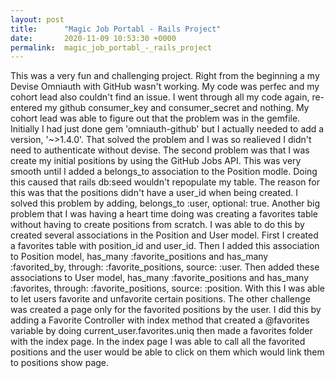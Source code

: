 ```yaml
---
layout: post
title:      "Magic Job Portabl - Rails Project"
date:       2020-11-09 10:53:30 +0000
permalink:  magic_job_portabl_-_rails_project
---
```



This was a very fun and challenging project. Right from the beginning a my Devise Omniauth with GitHub wasn't working. My code was perfec and my cohort lead also couldn't find an issue. I went through all my code again, re-entered my github consumer_key and consumer_secret and nothing. My cohort lead was able to figure out that the problem was in the gemfile. Initially I had just done gem 'omniauth-github' but I actually needed to add a version, '~>1.4.0'. That solved the problem and I was so realieved I didn't need to authenticate without devise. The second problem was that I was create my initial positions by using the GitHub Jobs API. This was very smooth until I added a belongs_to association to the Position modle. Doing this caused that rails db:seed wouldn't repopulate my table. The reason for this was that the positions didn't have a user_id when being created. I solved this problem by adding, belongs_to :user, optional: true. Another big problem that I was having a heart time doing was creating a favorites table without having to create positions from scratch. I was able to do this by created several associations in the Position and User model. First I created a favorites table with position_id and user_id. Then I added this association to Position model, has_many :favorite_positions and has_many :favorited_by, through: :favorite_positions, source: :user. Then added these associations to User model, has_many :favorite_positions and has_many :favorites, through: :favorite_positions, source: :position. With this I was able to let users favorite and unfavorite certain positions. The other challenge was created a page only for the favorited positions by the user. I did this by adding a Favorite Controller with index method that created a @favorites variable by doing current_user.favorites.uniq then made a favorites folder with the index page. In the index page I was able to call all the favorited positions and the user would be able to click on them which would link them to positions show page. 
